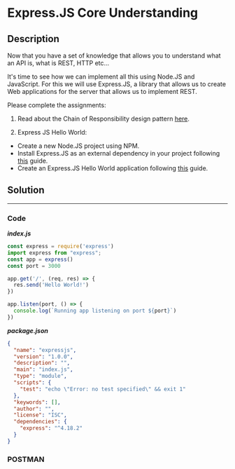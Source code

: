 # Express.JS Core Understanding

## Description

Now that you have a set of knowledge that allows you to understand what an API is, what is REST, HTTP etc...

It's time to see how we can implement all this using Node.JS and JavaScript. For this we will use Express.JS,
a library that allows us to create Web applications for the server that allows us to implement REST.

Please complete the assignments:
1. Read about the Chain of Responsibility design pattern [here](https://refactoring.guru/es/design-patterns/chain-of-responsibility).

2. Express JS Hello World:  
  - Create a new Node.JS project using NPM.
  - Install Express.JS as an external dependency in your project following [this](https://expressjs.com/es/starter/installing.html) guide.
  - Create an Express.JS Hello World application following [this](https://expressjs.com/es/starter/hello-world.html) guide.

## Solution
---
### Code

***index.js***

```JavaScript
const express = require('express')
import express from "express";
const app = express()
const port = 3000

app.get('/', (req, res) => {
  res.send('Hello World!')
})

app.listen(port, () => {
  console.log(`Running app listening on port ${port}`)
})
```

***package.json***

```json
{
  "name": "expressjs",
  "version": "1.0.0",
  "description": "",
  "main": "index.js",
  "type": "module",
  "scripts": {
    "test": "echo \"Error: no test specified\" && exit 1"
  },
  "keywords": [],
  "author": "",
  "license": "ISC",
  "dependencies": {
    "express": "^4.18.2"
  }
}
```

### POSTMAN

